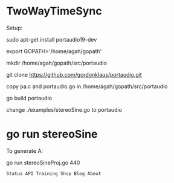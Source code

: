 # TwoWayTimeSync

Setup:

sudo apt-get install portaudio19-dev

export GOPATH='/home/agah/gopath' 

mkdir /home/agah/gopath/src/portaudio

git clone https://github.com/gordonklaus/portaudio.git

copy pa.c and portaudio.go in /home/agah/gopath/src/portaudio

go build portaudio

change ./examples/stereoSine.go to portaudio

go run stereoSine
================================================

To generate A:

go run stereoSineProj.go 440

    Status API Training Shop Blog About 

